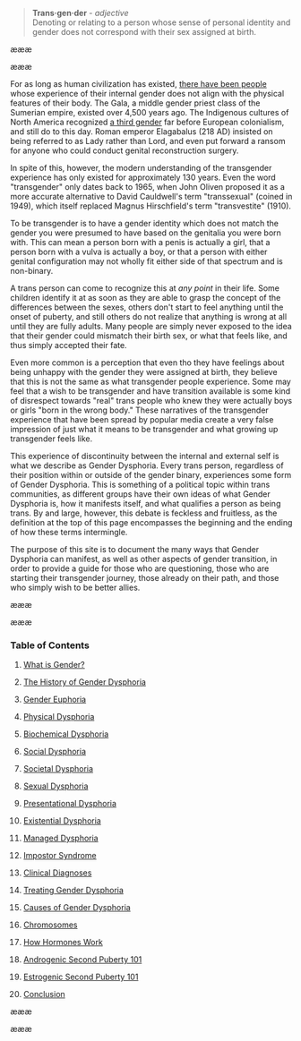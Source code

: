 
> **Trans·gen·der** - *adjective*   
> Denoting or relating to a person whose sense of personal identity and gender does not correspond with their sex assigned at birth.

æææ<div class="copy markup">æææ

For as long as human civilization has existed, [there have been people](https://en.wikipedia.org/wiki/Transgender_history) whose experience of their internal gender does not align with the physical features of their body. The Gala, a middle gender priest class of the Sumerian empire, existed over 4,500 years ago. The Indigenous cultures of North America recognized [a third gender](https://en.wikipedia.org/wiki/Third_gender) far before European colonialism, and still do to this day. Roman emperor Elagabalus (218 AD) insisted on being referred to as Lady rather than Lord, and even put forward a ransom for anyone who could conduct genital reconstruction surgery.

In spite of this, however, the modern understanding of the transgender experience has only existed for approximately 130 years. Even the word "transgender" only dates back to 1965, when John Oliven proposed it as a more accurate alternative to David Cauldwell's term "transsexual" (coined in 1949), which itself replaced Magnus Hirschfield's term "transvestite" (1910).

To be transgender is to have a gender identity which does not match the gender you were presumed to have based on the genitalia you were born with. This can mean a person born with a penis is actually a girl, that a person born with a vulva is actually a boy, or that a person with either genital configuration may not wholly fit either side of that spectrum and is non-binary.

A trans person can come to recognize this at *any point* in their life. Some children identify it at as soon as they are able to grasp the concept of the differences between the sexes, others don't start to feel anything until the onset of puberty, and still others do not realize that anything is wrong at all until they are fully adults. Many people are simply never exposed to the idea that their gender could mismatch their birth sex, or what that feels like, and thus simply accepted their fate.

Even more common is a perception that even tho they have feelings about being unhappy with the gender they were assigned at birth, they believe that this is not the same as what transgender people experience. Some may feel that a wish to be transgender and have transition available is some kind of disrespect towards "real" trans people who knew they were actually boys or girls "born in the wrong body." These narratives of the transgender experience that have been spread by popular media create a very false impression of just what it means to be transgender and what growing up transgender feels like.

This experience of discontinuity between the internal and external self is what we describe as Gender Dysphoria. Every trans person, regardless of their position within or outside of the gender binary, experiences some form of Gender Dysphoria. This is something of a political topic within trans communities, as different groups have their own ideas of what Gender Dysphoria is, how it manifests itself, and what qualifies a person as being trans. By and large, however, this debate is feckless and fruitless, as the definition at the top of this page encompasses the beginning and the ending of how these terms intermingle.

The purpose of this site is to document the many ways that Gender Dysphoria can manifest, as well as other aspects of gender transition, in order to provide a guide for those who are questioning, those who are starting their transgender journey, those already on their path, and those who simply wish to be better allies.


æææ<div class="two-column-list">æææ

### Table of Contents

1. [What is Gender?](/gdb/what-is-gender)

3. [The History of Gender Dysphoria](/gdb/history)

4. [Gender Euphoria](/gdb/euphoria)

5. [Physical Dysphoria](/gdb/physical-dysphoria)

6. [Biochemical Dysphoria](/gdb/biochemical-dysphoria)

7. [Social Dysphoria](/gdb/social-dysphoria)

8. [Societal Dysphoria](/gdb/societal-dysphoria)

9. [Sexual Dysphoria](/gdb/sexual-dysphoria)

10. [Presentational Dysphoria](/gdb/presentational-dysphoria)

11. [Existential Dysphoria](/gdb/historical-dysphoria)

12. [Managed Dysphoria](/gdb/managed-dysphoria)

13. [Impostor Syndrome](/gdb/impostor-syndrome)

14. [Clinical Diagnoses](/gdb/diagnoses)

15. [Treating Gender Dysphoria](/gdb/treatment)

16. [Causes of Gender Dysphoria](/gdb/causes)

17. [Chromosomes](/gdb/chromosomes)

18. [How Hormones Work](/gdb/hormones)

19. [Androgenic Second Puberty 101](/gdb/second-puberty-masc)

20. [Estrogenic Second Puberty 101](/gdb/second-puberty-fem)

21. [Conclusion](/gdb/conclusion)

æææ</div></div>æææ

